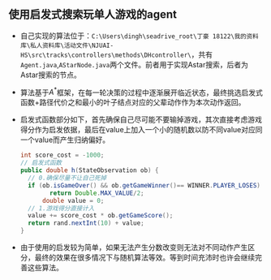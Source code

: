 ## 使用启发式搜索玩单人游戏的agent

- 自己实现的算法位于：`C:\Users\dingh\seadrive_root\丁豪 18122\我的资料库\私人资料库\活动文件\NJUAI-HS\src\tracks\controllers\methods\DHcontroller\`，共有`Agent.java`,`AStarNode.java`两个文件。前者用于实现Astar搜索，后者为Astar搜索的节点。

- 算法基于$A^*$框架，在每一轮决策的过程中逐渐展开临近状态，最终挑选启发式函数+路径代价之和最小的叶子结点对应的父辈动作作为本次动作返回。

- 启发式函数部分如下，首先确保自己尽可能不要输掉游戏，其次直接考虑游戏得分作为启发依据，最后在value上加入一个小的随机数以防不同value对应同一个value而产生归纳偏好。

  ```java
  int score_cost = -1000;
  // 启发式函数
  public double h(StateObservation ob) {
  	// 0.确保尽量不让自己死掉
  	if (ob.isGameOver() && ob.getGameWinner()== WINNER.PLAYER_LOSES)
          return Double.MAX_VALUE/2;
  		double value = 0;
  	// 1.游戏得分直接计入
  	value += score_cost * ob.getGameScore();
  	return rand.nextInt(10) + value;
  }
  ```

- 由于使用的启发较为简单，如果无法产生分数改变则无法对不同动作产生区分，最终的效果在很多情况下与随机算法等效。等到时间充沛时也许会继续完善这些算法。